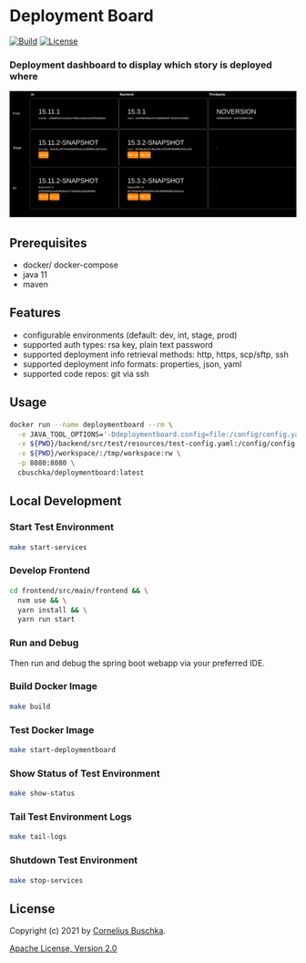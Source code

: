 # Deployment Board

[![Build](https://github.com/cbuschka/deploymentboard/workflows/build/badge.svg)](https://github.com/cbuschka/deploymentboard) [![License](https://img.shields.io/github/license/cbuschka/deploymentboard.svg)](https://github.com/cbuschka/deploymentboard/blob/main/license.txt)

### Deployment dashboard to display which story is deployed where

![Screenshot](./doc/screenshot.png)

## Prerequisites

- docker/ docker-compose
- java 11
- maven

## Features

- configurable environments (default: dev, int, stage, prod)
- supported auth types: rsa key, plain text password
- supported deployment info retrieval methods: http, https, scp/sftp, ssh
- supported deployment info formats: properties, json, yaml
- supported code repos: git via ssh

## Usage

```bash
docker run --name deploymentboard --rm \
  -e JAVA_TOOL_OPTIONS='-Ddeploymentboard.config=file:/config/config.yaml -Ddeploymentboard.masterpassword=' \
  -v ${PWD}/backend/src/test/resources/test-config.yaml:/config/config.yaml \
  -v ${PWD}/workspace/:/tmp/workspace:rw \
  -p 8080:8080 \
  cbuschka/deploymentboard:latest
```

## Local Development

### Start Test Environment

```bash
make start-services
```

### Develop Frontend

```bash
cd frontend/src/main/frontend && \
  nvm use && \
  yarn install && \
  yarn run start
```

### Run and Debug

Then run and debug the spring boot webapp via your preferred IDE.

### Build Docker Image

```bash
make build
```

### Test Docker Image

```bash
make start-deploymentboard
```

### Show Status of Test Environment

```bash
make show-status
```

### Tail Test Environment Logs

```bash
make tail-logs
```

### Shutdown Test Environment

```bash
make stop-services
```

## License

Copyright (c) 2021 by [Cornelius Buschka](https://github.com/cbuschka).

[Apache License, Version 2.0](./license.txt)
